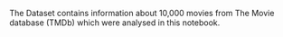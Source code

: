 
The Dataset contains information about 10,000 movies from The Movie database (TMDb) which were analysed in this notebook.
